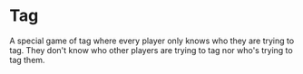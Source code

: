 # Tag
A special game of tag where every player only knows who they are trying to tag. They don't know who other players are trying to tag nor who's trying to tag them.
